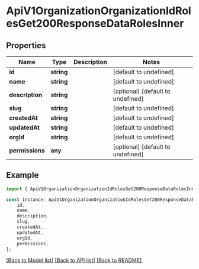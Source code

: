 # ApiV1OrganizationOrganizationIdRolesGet200ResponseDataRolesInner


## Properties

Name | Type | Description | Notes
------------ | ------------- | ------------- | -------------
**id** | **string** |  | [default to undefined]
**name** | **string** |  | [default to undefined]
**description** | **string** |  | [optional] [default to undefined]
**slug** | **string** |  | [default to undefined]
**createdAt** | **string** |  | [default to undefined]
**updatedAt** | **string** |  | [default to undefined]
**orgId** | **string** |  | [default to undefined]
**permissions** | **any** |  | [optional] [default to undefined]

## Example

```typescript
import { ApiV1OrganizationOrganizationIdRolesGet200ResponseDataRolesInner } from './api';

const instance: ApiV1OrganizationOrganizationIdRolesGet200ResponseDataRolesInner = {
    id,
    name,
    description,
    slug,
    createdAt,
    updatedAt,
    orgId,
    permissions,
};
```

[[Back to Model list]](../README.md#documentation-for-models) [[Back to API list]](../README.md#documentation-for-api-endpoints) [[Back to README]](../README.md)
